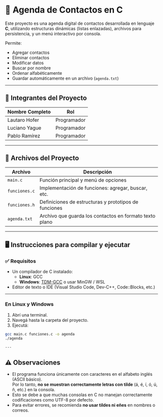 # 📒 Agenda de Contactos en C

Este proyecto es una agenda digital de contactos desarrollada en lenguaje **C**, utilizando estructuras dinámicas (listas enlazadas), archivos para persistencia, y un menú interactivo por consola.

Permite:

- Agregar contactos
- Eliminar contactos
- Modificar datos
- Buscar por nombre
- Ordenar alfabéticamente
- Guardar automáticamente en un archivo (`agenda.txt`)

---

## 👥 Integrantes del Proyecto

| Nombre Completo     | Rol                      |
|---------------------|--------------------------|
| Lautaro Hofer       | Programador |
| Luciano Yague       | Programador |
| Pablo Ramírez       | Programador |

---

## 🧩 Archivos del Proyecto

| Archivo         | Descripción                                                |
|----------------|------------------------------------------------------------|
| `main.c`        | Función principal y menú de opciones                      |
| `funciones.c`   | Implementación de funciones: agregar, buscar, etc.        |
| `funciones.h`   | Definiciones de estructuras y prototipos de funciones     |
| `agenda.txt`    | Archivo que guarda los contactos en formato texto plano   |

---

## 🖥️ Instrucciones para compilar y ejecutar

### ✅ Requisitos

- Un compilador de C instalado:
  - **Linux**: GCC
  - **Windows**: [TDM-GCC](https://jmeubank.github.io/tdm-gcc/) o usar MinGW / WSL
- Editor de texto o IDE (Visual Studio Code, Dev-C++, Code::Blocks, etc.)

---

### En Linux y Windows

1. Abrí una terminal.
2. Navegá hasta la carpeta del proyecto.
3. Ejecutá:

```bash
gcc main.c funciones.c -o agenda
./agenda

---
```

## ⚠️ Observaciones

- El programa funciona únicamente con caracteres en el alfabeto inglés (ASCII básico).  
  Por lo tanto, **no se muestran correctamente letras con tilde** (á, é, í, ó, ú, ñ, etc.) en la consola.
- Esto se debe a que muchas consolas en C no manejan correctamente codificaciones como UTF-8 por defecto.
- Para evitar errores, se recomienda **no usar tildes ni eñes** en nombres o correos.